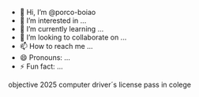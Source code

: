 - 👋 Hi, I’m @porco-boiao
- 👀 I’m interested in ...
- 🌱 I’m currently learning ...
- 💞️ I’m looking to collaborate on ...
- 📫 How to reach me ...
- 😄 Pronouns: ...
- ⚡ Fun fact: ...

<!---
porco-boiao/porco-boiao is a ✨ special ✨ repository because its `README.md` (this file) appears on your GitHub profile.
You can click the Preview link to take a look at your changes.
--->
objective 2025
computer
driver´s license
pass in colege
